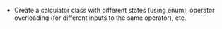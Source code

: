 * Create a calculator class with different states (using enum), operator overloading (for different inputs to the same operator), etc.
